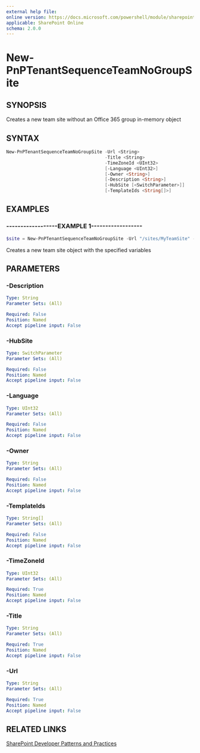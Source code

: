 ```yaml
---
external help file:
online version: https://docs.microsoft.com/powershell/module/sharepoint-pnp/new-pnptenantsequenceteamnogroupsite
applicable: SharePoint Online
schema: 2.0.0
---
```


# New-PnPTenantSequenceTeamNoGroupSite

## SYNOPSIS
Creates a new team site without an Office 365 group in-memory object

## SYNTAX

```powershell
New-PnPTenantSequenceTeamNoGroupSite -Url <String>
                                     -Title <String>
                                     -TimeZoneId <UInt32>
                                     [-Language <UInt32>]
                                     [-Owner <String>]
                                     [-Description <String>]
                                     [-HubSite [<SwitchParameter>]]
                                     [-TemplateIds <String[]>]
```

## EXAMPLES

### ------------------EXAMPLE 1------------------
```powershell
$site = New-PnPTenantSequenceTeamNoGroupSite -Url "/sites/MyTeamSite" -Title "My Team Site"
```

Creates a new team site object with the specified variables

## PARAMETERS

### -Description


```yaml
Type: String
Parameter Sets: (All)

Required: False
Position: Named
Accept pipeline input: False
```

### -HubSite


```yaml
Type: SwitchParameter
Parameter Sets: (All)

Required: False
Position: Named
Accept pipeline input: False
```

### -Language


```yaml
Type: UInt32
Parameter Sets: (All)

Required: False
Position: Named
Accept pipeline input: False
```

### -Owner


```yaml
Type: String
Parameter Sets: (All)

Required: False
Position: Named
Accept pipeline input: False
```

### -TemplateIds


```yaml
Type: String[]
Parameter Sets: (All)

Required: False
Position: Named
Accept pipeline input: False
```

### -TimeZoneId


```yaml
Type: UInt32
Parameter Sets: (All)

Required: True
Position: Named
Accept pipeline input: False
```

### -Title


```yaml
Type: String
Parameter Sets: (All)

Required: True
Position: Named
Accept pipeline input: False
```

### -Url


```yaml
Type: String
Parameter Sets: (All)

Required: True
Position: Named
Accept pipeline input: False
```

## RELATED LINKS

[SharePoint Developer Patterns and Practices](https://aka.ms/sppnp)
